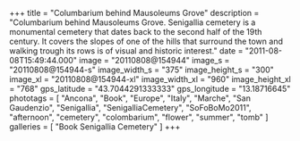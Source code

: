 +++
title = "Columbarium behind Mausoleums Grove"
description = "Columbarium behind Mausoleums Grove. Senigallia cemetery is a monumental cemetery that dates back to the second half of the 19th century. It covers the slopes of one of the hills that surround the town and walking trough its rows is of visual and historic interest."
date = "2011-08-08T15:49:44.000"
image = "20110808@154944"
image_s = "20110808@154944-s"
image_width_s = "375"
image_height_s = "300"
image_xl = "20110808@154944-xl"
image_width_xl = "960"
image_height_xl = "768"
gps_latitude = "43.7044291333333"
gps_longitude = "13.18716645"
phototags = [ "Ancona", "Book", "Europe", "Italy", "Marche", "San Gaudenzio", "Senigallia", "SenigalliaCemetery", "SoFoBoMo2011", "afternoon", "cemetery", "colombarium", "flower", "summer", "tomb" ]
galleries = [ "Book Senigallia Cemetery" ]
+++
